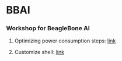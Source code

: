 # BBAI
### Workshop for BeagleBone AI

1. Optimizing power consumption steps: [link](https://zeldor.biz/2012/11/beaglebone-optimize-power-consumption/)

2. Customize shell: [link](https://hackernoon.com/how-to-trick-out-terminal-287c0e93fce0)
